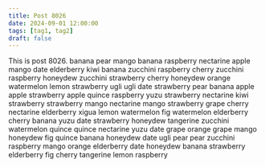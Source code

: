 ```yaml
---
title: Post 8026
date: 2024-09-01 12:00:00
tags: [tag1, tag2]
draft: false
---
```

This is post 8026.
banana
pear
mango
banana
raspberry
nectarine
apple
mango
date
elderberry
kiwi
banana
zucchini
raspberry
cherry
zucchini
raspberry
honeydew
zucchini
strawberry
cherry
honeydew
orange
watermelon
lemon
strawberry
ugli
ugli
date
strawberry
pear
banana
apple
apple
strawberry
apple
quince
raspberry
yuzu
strawberry
nectarine
kiwi
strawberry
strawberry
mango
nectarine
mango
strawberry
grape
cherry
nectarine
elderberry
xigua
lemon
watermelon
fig
watermelon
elderberry
cherry
banana
yuzu
date
strawberry
honeydew
tangerine
zucchini
watermelon
quince
quince
nectarine
yuzu
date
grape
orange
grape
mango
honeydew
fig
quince
banana
honeydew
date
ugli
pear
pear
zucchini
raspberry
mango
orange
elderberry
date
honeydew
banana
strawberry
elderberry
fig
cherry
tangerine
lemon
raspberry
